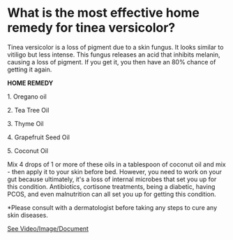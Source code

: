 # What is the most effective home remedy for tinea versicolor?

Tinea versicolor is a loss of pigment due to a skin fungus. It looks similar to vitiligo but less intense. This fungus releases an acid that inhibits melanin, causing a loss of pigment. If you get it, you then have an 80% chance of getting it again.

**HOME REMEDY**

1\. Oregano oil

2\. Tea Tree Oil

3\. Thyme Oil

4\. Grapefruit Seed Oil

5\. Coconut Oil

Mix 4 drops of 1 or more of these oils in a tablespoon of coconut oil and mix - then apply it to your skin before bed. However, you need to work on your gut because ultimately, it's a loss of internal microbes that set you up for this condition. Antibiotics, cortisone treatments, being a diabetic, having PCOS, and even malnutrition can all set you up for getting this condition.

\*Please consult with a dermatologist before taking any steps to cure any skin diseases.

 [See Video/Image/Document](https://hls-player.drberg.com/asset?path=migrated-assets/natural-skin-fungus-tinea-versicolor-home-remedies-drberg)